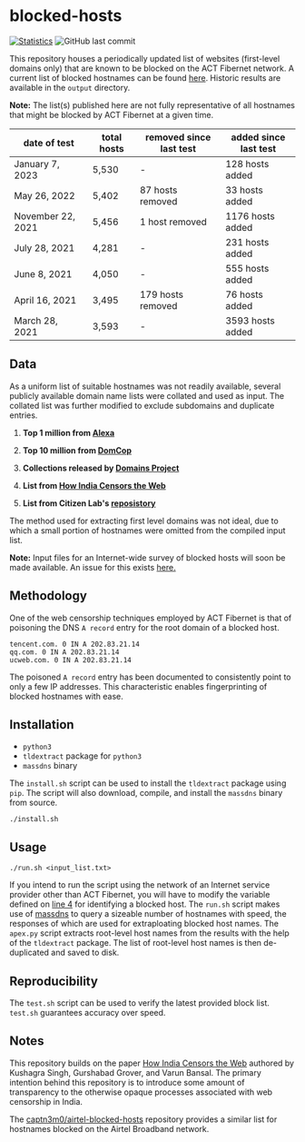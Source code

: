 # blocked-hosts
[![Statistics](https://img.shields.io/badge/sites-5,530-brightgreen)](https://github.com/qurbat/blocked-hosts)
![GitHub last commit](https://img.shields.io/github/last-commit/qurbat/blocked-hosts?color=blue)

This repository houses a periodically updated list of websites (first-level domains only) that are known to be blocked on the ACT Fibernet network. A current list of blocked hostnames can be found [here](https://github.com/qurbat/blocked-hosts/blob/main/compiled_block_list.txt). Historic results are available in the `output` directory.

**Note:** The list(s) published here are not fully representative of all hostnames that might be blocked by ACT Fibernet at a given time.

| date of test      | total hosts  | removed since last test    | added since last test            |
|-------------------|--------------|----------------------------|----------------------------------|
| January 7, 2023   | 5,530        | -                          | 128 hosts added                  |
| May 26, 2022      | 5,402        | 87 hosts removed           | 33 hosts added                   |
| November 22, 2021 | 5,456        | 1 host removed             | 1176 hosts added                 |
| July 28, 2021     | 4,281        | -                          | 231 hosts added                  |
| June 8, 2021      | 4,050        | -                          | 555 hosts added                  |
| April 16, 2021    | 3,495        | 179 hosts removed          | 76 hosts added                   |
| March 28, 2021    | 3,593        | -                          | 3593 hosts added                 |

## Data

As a uniform list of suitable hostnames was not readily available, several publicly available domain name lists were collated and used as input. The collated list was further modified to exclude subdomains and duplicate entries.

1. **Top 1 million from [Alexa](http://s3.amazonaws.com/alexa-static/top-1m.csv.zip)**

2. **Top 10 million from [DomCop](https://www.domcop.com/files/top/top10milliondomains.csv.zip)**

3. **Collections released by [Domains Project](https://dataset.domainsproject.org)**

4. **List from [How India Censors the Web](https://github.com/kush789/How-India-Censors-The-Web-Data/blob/master/potentially_blocked_unique_hostnames.txt)**

5. **List from Citizen Lab's [reposistory](https://github.com/citizenlab/test-lists)**

The method used for extracting first level domains was not ideal, due to which a small portion of hostnames were omitted from the compiled input list.

**Note:**  Input files for an Internet-wide survey of blocked hosts will soon be made available. An issue for this exists [here.](https://github.com/qurbat/blocked-hosts/issues/5) 

## Methodology
One of the web censorship techniques employed by ACT Fibernet is that of poisoning the DNS `A record` entry for the root domain of a blocked host.

```
tencent.com. 0 IN A 202.83.21.14
qq.com. 0 IN A 202.83.21.14
ucweb.com. 0 IN A 202.83.21.14
```

The poisoned `A record` entry has been documented to consistently point to only a few IP addresses. This characteristic enables fingerprinting of blocked hostnames with ease.

## Installation
- `python3`
- `tldextract` package for `python3`
- `massdns` binary

The `install.sh` script can be used to install the `tldextract` package using `pip`. The script will also download, compile, and install the `massdns` binary from source.

```
./install.sh
```

## Usage

```
./run.sh <input_list.txt>
```

If you intend to run the script using the network of an Internet service provider other than ACT Fibernet, you will have to modify the variable defined on [line 4](https://github.com/qurbat/act-censorship/blob/main/run.sh#L4) for identifying a blocked host. The `run.sh` script makes use of [massdns](https://github.com/blechschmidt/massdns) to query a sizeable number of hostnames with speed, the responses of which are used for extraploating blocked host names. The `apex.py` script extracts root-level host names from the results with the help of the `tldextract` package. The list of root-level host names is then de-duplicated and saved to disk.

## Reproducibility
The `test.sh` script can be used to verify the latest provided block list. `test.sh` guarantees accuracy over speed. 

## Notes
This repository builds on the paper [How India Censors the Web](https://arxiv.org/abs/1912.08590) authored by Kushagra Singh, Gurshabad Grover, and Varun Bansal. The primary intention behind this repository is to introduce some amount of transparency to the otherwise opaque processes associated with web censorship in India.

The [captn3m0/airtel-blocked-hosts](https://github.com/captn3m0/airtel-blocked-hosts) repository provides a similar list for hostnames blocked on the Airtel Broadband network.
